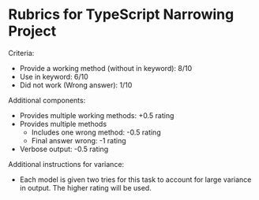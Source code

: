# Rubrics for TypeScript Narrowing Project

Criteria:
- Provide a working method (without in keyword): 8/10
- Use in keyword: 6/10
- Did not work (Wrong answer): 1/10

Additional components:
- Provides multiple working methods: +0.5 rating
- Provides multiple methods
  - Includes one wrong method: -0.5 rating
  - Final answer wrong: -1 rating
- Verbose output: -0.5 rating

Additional instructions for variance:
- Each model is given two tries for this task to account for large variance in output. The higher rating will be used.